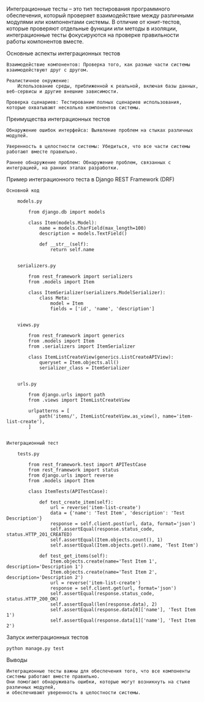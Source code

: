 Интеграционные тесты – это тип тестирования программного обеспечения, который проверяет взаимодействие
между различными модулями или компонентами системы. В отличие от юнит-тестов,
которые проверяют отдельные функции или методы в изоляции,
интеграционные тесты фокусируются на проверке правильности работы компонентов вместе.


Основные аспекты интеграционных тестов

    Взаимодействие компонентов: Проверка того, как разные части системы взаимодействуют друг с другом.

    Реалистичное окружение: 
        Использование среды, приближенной к реальной, включая базы данных, веб-сервисы и другие внешние зависимости.

    Проверка сценариев: Тестирование полных сценариев использования, которые охватывают несколько компонентов системы.


Преимущества интеграционных тестов

    Обнаружение ошибок интерфейса: Выявление проблем на стыках различных модулей.

    Уверенность в целостности системы: Убедиться, что все части системы работают вместе правильно.

    Раннее обнаружение проблем: Обнаружение проблем, связанных с интеграцией, на ранних этапах разработки.


Пример интеграционного теста в Django REST Framework (DRF)

    Основной код

        models.py

            from django.db import models

            class Item(models.Model):
                name = models.CharField(max_length=100)
                description = models.TextField()

                def __str__(self):
                    return self.name


        serializers.py

            from rest_framework import serializers
            from .models import Item

            class ItemSerializer(serializers.ModelSerializer):
                class Meta:
                    model = Item
                    fields = ['id', 'name', 'description']


        views.py

            from rest_framework import generics
            from .models import Item
            from .serializers import ItemSerializer

            class ItemListCreateView(generics.ListCreateAPIView):
                queryset = Item.objects.all()
                serializer_class = ItemSerializer


        urls.py

            from django.urls import path
            from .views import ItemListCreateView

            urlpatterns = [
                path('items/', ItemListCreateView.as_view(), name='item-list-create'),
            ]


    Интеграционный тест

        tests.py

            from rest_framework.test import APITestCase
            from rest_framework import status
            from django.urls import reverse
            from .models import Item

            class ItemTests(APITestCase):

                def test_create_item(self):
                    url = reverse('item-list-create')
                    data = {'name': 'Test Item', 'description': 'Test Description'}
                    response = self.client.post(url, data, format='json')
                    self.assertEqual(response.status_code, status.HTTP_201_CREATED)
                    self.assertEqual(Item.objects.count(), 1)
                    self.assertEqual(Item.objects.get().name, 'Test Item')

                def test_get_items(self):
                    Item.objects.create(name='Test Item 1', description='Description 1')
                    Item.objects.create(name='Test Item 2', description='Description 2')
                    url = reverse('item-list-create')
                    response = self.client.get(url, format='json')
                    self.assertEqual(response.status_code, status.HTTP_200_OK)
                    self.assertEqual(len(response.data), 2)
                    self.assertEqual(response.data[0]['name'], 'Test Item 1')
                    self.assertEqual(response.data[1]['name'], 'Test Item 2')



Запуск интеграционных тестов
    
    python manage.py test


Выводы

    Интеграционные тесты важны для обеспечения того, что все компоненты системы работают вместе правильно. 
    Они помогают обнаруживать ошибки, которые могут возникнуть на стыке различных модулей, 
    и обеспечивают уверенность в целостности системы.
